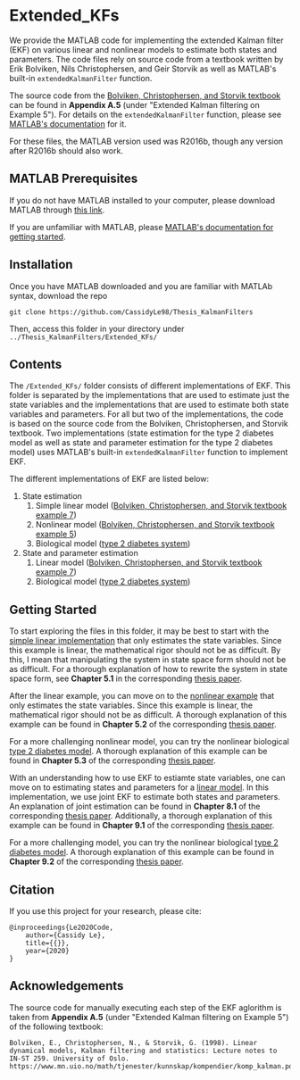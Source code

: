 # Extended_KFs
We provide the MATLAB code for implementing the extended Kalman filter (EKF) on various linear and nonlinear models to estimate both states and parameters. The code files rely on source code from a textbook written by Erik Bolviken, Nils Christophersen, and Geir Storvik as well as MATLAB's built-in `extendedKalmanFilter` function.

The source code from the [Bolviken, Christophersen, and Storvik textbook](https://www.mn.uio.no/math/tjenester/kunnskap/kompendier/komp_kalman.pdf) can be found in **Appendix A.5** (under "Extended Kalman filtering on Example 5"). For details on the `extendedKalmanFilter` function, please see [MATLAB's documentation](https://www.mathworks.com/help/control/ref/extendedkalmanfilter.html) for it.

For these files, the MATLAB version used was R2016b, though any version after R2016b should also work.

## MATLAB Prerequisites
If you do not have MATLAB installed to your computer, please download MATLAB through [this link](https://www.mathworks.com/downloads/).

If you are unfamiliar with MATLAB, please [MATLAB's documentation for getting started](https://www.mathworks.com/help/matlab/getting-started-with-matlab.html).

## Installation
Once you have MATLAB downloaded and you are familiar with MATLAb syntax, download the repo
  ```
  git clone https://github.com/CassidyLe98/Thesis_KalmanFilters
  ```
Then, access this folder in your directory under `../Thesis_KalmanFilters/Extended_KFs/`

## Contents
The `/Extended_KFs/` folder consists of different implementations of EKF. This folder is separated by the implementations that are used to estimate just the state variables and the implementations that are used to estimate both state variables and parameters. For all but two of the implementations, the code is based on the source code from the Bolviken, Christophersen, and Storvik textbook. Two implementations (state estimation for the type 2 diabetes model as well as state and parameter estimation for the type 2 diabetes model) uses MATLAB's built-in `extendedKalmanFilter` function to implement EKF.

The different implementations of EKF are listed below:
1. State estimation
    1. Simple linear model ([Bolviken, Christophersen, and Storvik textbook example 7](https://github.com/CassidyLe98/Thesis_KalmanFilters/tree/master/Extended_KFs/Bolviken_Ex7))  
    2. Nonlinear model ([Bolviken, Christophersen, and Storvik textbook example 5](https://github.com/CassidyLe98/Thesis_KalmanFilters/tree/master/Extended_KFs/Bolviken_Ex5))
    3. Biological model ([type 2 diabetes system](https://github.com/CassidyLe98/Thesis_KalmanFilters/tree/master/Extended_KFs/Albers))
2. State and parameter estimation
    1. Linear model ([Bolviken, Christophersen, and Storvik textbook example 7](https://github.com/CassidyLe98/Thesis_KalmanFilters/tree/master/Extended_KFs/Joint_Estimation/Bolviken_Ex7))
    2. Biological model ([type 2 diabetes system](https://github.com/CassidyLe98/Thesis_KalmanFilters/tree/master/Extended_KFs/Joint_Estimation/Albers))


## Getting Started
To start exploring the files in this folder, it may be best to start with the [simple linear implementation](https://github.com/CassidyLe98/Thesis_KalmanFilters/tree/master/Extended_KFs/Bolviken_Ex7) that only estimates the state variables. Since this example is linear, the mathematical rigor should not be as difficult. By this, I mean that manipulating the system in state space form should not be as difficult. For a thorough explanation of how to rewrite the system in state space form, see **Chapter 5.1** in the corresponding [thesis paper](https://sites.google.com/g.hmc.edu/cle/thesis).

After the linear example, you can move on to the [nonlinear example](https://github.com/CassidyLe98/Thesis_KalmanFilters/tree/master/Extended_KFs/Bolviken_Ex5) that only estimates the state variables. Since this example is linear, the mathematical rigor should not be as difficult. A thorough explanation of this example can be found in **Chapter 5.2** of the corresponding [thesis paper](https://sites.google.com/g.hmc.edu/cle/thesis).

For a more challenging nonlinear model, you can try the nonlinear biological [type 2 diabetes model](https://github.com/CassidyLe98/Thesis_KalmanFilters/tree/master/Extended_KFs/Albers). A thorough explanation of this example can be found in **Chapter 5.3** of the corresponding [thesis paper](https://sites.google.com/g.hmc.edu/cle/thesis).

With an understanding how to use EKF to estiamte state variables, one can move on to estimating states and parameters for a [linear model](https://github.com/CassidyLe98/Thesis_KalmanFilters/tree/master/Extended_KFs/Joint_Estimation/Bolviken_Ex7). In this implementation, we use joint EKF to estimate both states and parameters. An explanation of joint estimation can be found in **Chapter 8.1** of the corresponding [thesis paper](https://sites.google.com/g.hmc.edu/cle/thesis). Additionally, a thorough explanation of this example can be found in **Chapter 9.1** of the corresponding [thesis paper](https://sites.google.com/g.hmc.edu/cle/thesis).

For a more challenging model, you can try the nonlinear biological [type 2 diabetes model](https://github.com/CassidyLe98/Thesis_KalmanFilters/tree/master/Extended_KFs/Joint_Estimation/Albers). A thorough explanation of this example can be found in **Chapter 9.2** of the corresponding [thesis paper](https://sites.google.com/g.hmc.edu/cle/thesis).

## Citation
If you use this project for your research, please cite:
```
@inproceedings{Le2020Code,
    author={Cassidy Le},
    title={{}},
    year={2020}
}
```

## Acknowledgements
The source code for manually executing each step of the EKF aglorithm is taken from **Appendix A.5** (under "Extended Kalman filtering on Example 5") of the following textbook:
```
Bolviken, E., Christophersen, N., & Storvik, G. (1998). Linear dynamical models, Kalman filtering and statistics: Lecture notes to IN-ST 259. University of Oslo. https://www.mn.uio.no/math/tjenester/kunnskap/kompendier/komp_kalman.pdf
```
